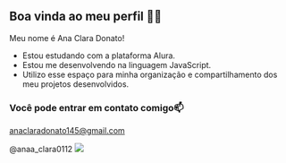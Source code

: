 ## Boa vinda ao meu perfil 👋🏼

Meu nome é Ana Clara Donato!

- Estou estudando com a plataforma Alura.
- Estou me desenvolvendo na linguagem JavaScript.
- Utilizo esse espaço para minha organização e compartilhamento dos meu projetos desenvolvidos.

### Você pode entrar em contato comigo📫 

anaclaradonato145@gmail.com 

@anaa_clara0112
![](https://tenor.com/pt-BR/view/eclipse-solar-eclipse-sun-moon-gif)

